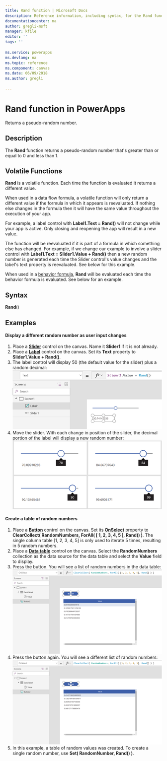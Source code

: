 ```yaml
---
title: Rand function | Microsoft Docs
description: Reference information, including syntax, for the Rand function in PowerApps
documentationcenter: na
author: gregli-msft
manager: kfile
editor: ''
tags: ''

ms.service: powerapps
ms.devlang: na
ms.topic: reference
ms.component: canvas
ms.date: 06/09/2018
ms.author: gregli

---
```

# Rand function in PowerApps
Returns a pseudo-random number.

## Description
The **Rand** function returns a pseudo-random number that's greater than or equal to 0 and less than 1.

## Volatile Functions
**Rand** is a volatile function.  Each time the function is evaluated it returns a different value.  

When used in a data flow formula, a volatile function will only return a different value if the formula in which it appears is reevaluated.  If nothing else changes in the formula then it will have the same value throughout the execution of your app.

For example, a label control with **Label1.Text = Rand()** will not change while your app is active.  Only closing and reopening the app will result in a new value.

The function will be reevaluated if it is part of a formula in which something else has changed.  For example, if we change our example to involve a slider control with **Label1.Text = Slider1.Value + Rand()** then a new random number is generated each time the Slider control's value changes and the label's text property is reevaluated.  See below for this example.

When used in a [behavior formula](../working-with-formulas-in-depth.md), **Rand** will be evaluated each time the behavior formula is evaluated.  See below for an example.

## Syntax
**Rand**()

## Examples

#### Display a different random number as user input changes

1. Place a **[Slider](../controls/control-slider.md)** control on the canvas.  Name it **Slider1** if it is not already.
2. Place a **[Label](../controls/control-text-box.md)** control on the canvas.  Set its **Text** property to **Slider1.Value + Rand()**.
3. The label control will display 50 (the default value for the slider) plus a random decimal:
    ![A screen displaying a label control with 50.741](media/function-rand/rand-slider-1.png)
4. Move the slider.  With each change in position of the slider, the decimal portion of the label will display a new random number:
    ![Four screens displaying a label control with four different random decimal values for each of four different slider settings 70.899, 84.667, 90.134, 99.690](media/function-rand/rand-slider-results.png)

#### Create a table of random numbers

1. Place a **[Button](../controls/control-button.md)** control on the canvas.  Set its **[OnSelect](../controls/properties-core.md)** property to **ClearCollect( RandomNumbers, ForAll( [ 1, 2, 3, 4, 5 ], Rand() )**.  The single column table [1, 2, 3, 4, 5] is only used to iterate 5 times, resulting in 5 random numbers.
2. Place a **[Data table](../controls/control-data-table.md)** control on the canvas.  Select the **RandomNumbers** collection as the data source for the data table and select the **Value** field to display.
3. Press the button.  You will see a list of random numbers in the data table:
    ![A screen showing a data table with five different decimal values 0.857, 0.105, 0.979, 0.167, 0.814](media/function-rand/rand-collection-1.png)
4. Press the button again.  You will see a different list of random numbers:
    ![The same screen showing a data table with a new set of five different decimal values 0.414, 0.128, 0.860, 0.303, 0.568](media/function-rand/rand-collection-2.png)
5. In this example, a table of random values was created.  To create a single random number, use **Set( RandomNumber, Rand() )**.


